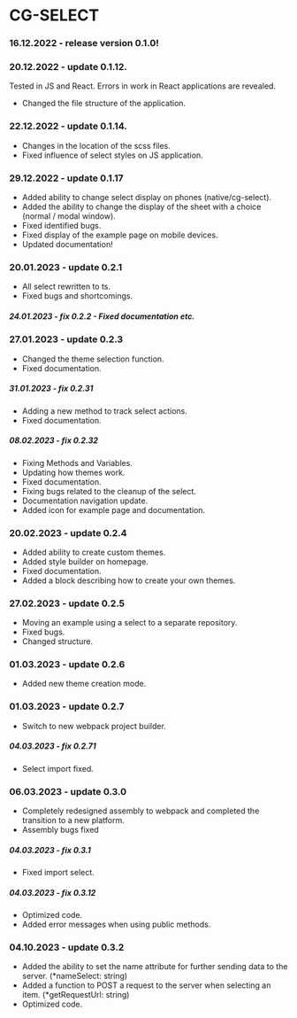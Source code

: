 # CG-SELECT

### 16.12.2022 - release version 0.1.0!

### 20.12.2022 - update 0.1.12.

Tested in JS and React. Errors in work in React applications are revealed.

- Changed the file structure of the application.

### 22.12.2022 - update 0.1.14.

- Changes in the location of the scss files.
- Fixed influence of select styles on JS application.

### 29.12.2022 - update 0.1.17

- Added ability to change select display on phones (native/cg-select).
- Added the ability to change the display of the sheet with a choice (normal / modal window).
- Fixed identified bugs.
- Fixed display of the example page on mobile devices.
- Updated documentation!

### 20.01.2023 - update 0.2.1

- All select rewritten to ts.
- Fixed bugs and shortcomings.

##### 24.01.2023 - fix 0.2.2 - Fixed documentation etc.

### 27.01.2023 - update 0.2.3

- Changed the theme selection function.
- Fixed documentation.

##### 31.01.2023 - fix 0.2.31

- Adding a new method to track select actions.
- Fixed documentation.

##### 08.02.2023 - fix 0.2.32

- Fixing Methods and Variables.
- Updating how themes work.
- Fixed documentation.
- Fixing bugs related to the cleanup of the select.
- Documentation navigation update.
- Added icon for example page and documentation.

### 20.02.2023 - update 0.2.4

- Added ability to create custom themes.
- Added style builder on homepage.
- Fixed documentation.
- Added a block describing how to create your own themes.

### 27.02.2023 - update 0.2.5

- Moving an example using a select to a separate repository.
- Fixed bugs.
- Changed structure.

### 01.03.2023 - update 0.2.6

- Added new theme creation mode.

### 01.03.2023 - update 0.2.7

- Switch to new webpack project builder.

##### 04.03.2023 - fix 0.2.71

- Select import fixed.

### 06.03.2023 - update 0.3.0

- Completely redesigned assembly to webpack and completed the transition to a new platform.
- Assembly bugs fixed

##### 04.03.2023 - fix 0.3.1

- Fixed import select.

##### 04.03.2023 - fix 0.3.12

- Optimized code.
- Added error messages when using public methods.

### 04.10.2023 - update 0.3.2

- Added the ability to set the name attribute for further sending data to the server. (\*nameSelect: string)
- Added a function to POST a request to the server when selecting an item. (\*getRequestUrl: string)
- Optimized code.
